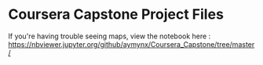 # Coursera Capstone Project Files
If you're having trouble seeing maps, view the notebook here : 
</br>
https://nbviewer.jupyter.org/github/aymynx/Coursera_Capstone/tree/master/
